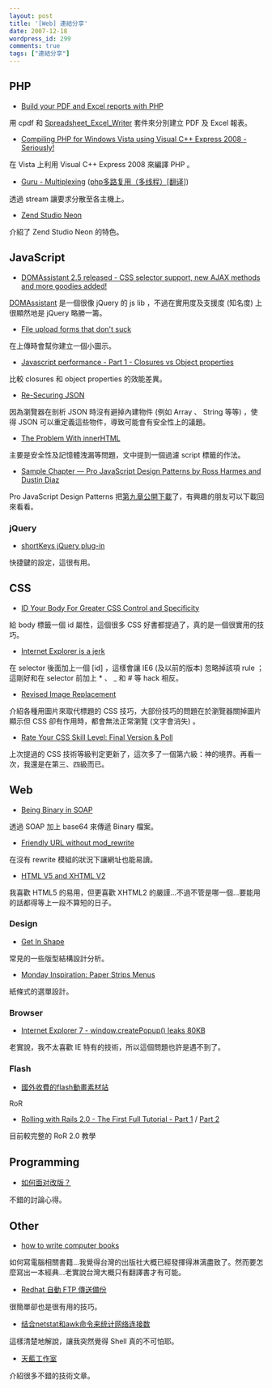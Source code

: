 ```yaml
---
layout: post
title: '[Web] 連結分享'
date: 2007-12-18
wordpress_id: 299
comments: true
tags: ["連結分享"]
---
```


<!--more-->

## PHP

* [Build your PDF and Excel reports with PHP](http://www.regdeveloper.co.uk/2007/12/10/pdf_excel_reports_with_php/page2.html)

用 cpdf 和 [Spreadsheet_Excel_Writer](http://pear.php.net/package/Spreadsheet_Excel_Writer/) 套件來分別建立 PDF 及 Excel 報表。

* [Compiling PHP for Windows Vista using Visual C++ Express 2008 - Seriously!](http://blog.astrumfutura.com/archives/327-Compiling-PHP-for-Windows-Vista-using-Visual-C++-Express-2008-Seriously!.html)

在 Vista 上利用 Visual C++ Express 2008 來編譯 PHP 。

* [Guru - Multiplexing](http://netevil.org/blog/2005/may/guru-multiplexing) ([php多路复用（多线程）[翻译]](http://blog.iyi.cn/start/2006/11/php_8.html))

透過 stream 讓要求分散至各主機上。

* [Zend Studio Neon](http://www.santosj.name/php/zend-studio-neon/)

介紹了 Zend Studio Neon 的特色。



## JavaScript

* [DOMAssistant 2.5 released - CSS selector support, new AJAX methods and more goodies added!](http://www.robertnyman.com/2007/12/17/domassistant-25-released-css-selector-support-new-ajax-methods-and-more-goodies-added/)

[DOMAssistant](http://www.robertnyman.com/domassistant/) 是一個很像 jQuery 的 js lib ，不過在實用度及支援度 (知名度) 上很顯然地是 jQuery 略勝一籌。

* [File upload forms that don't suck](http://www.topmost.se/personal/articles/file-upload-forms-that-don-t-suck.htm)

在上傳時會幫你建立一個小圖示。

* [Javascript performance - Part 1 - Closures vs Object properties](http://www.hrcerqueira.com/javascript-performance-part-1-closures-vs-object-properties/)

比較 closures 和 object properties 的效能差異。

* [Re-Securing JSON](http://ejohn.org/blog/re-securing-json/)

因為瀏覽器在剖析 JSON 時沒有避掉內建物件 (例如 Array 、 String 等等) ，使得 JSON 可以重定義這些物件，導致可能會有安全性上的議題。

* [The Problem With innerHTML](http://www.julienlecomte.net/blog/2007/12/38/)

主要是安全性及記憶體洩漏等問題，文中提到一個過濾 script 標籤的作法。

* [Sample Chapter — Pro JavaScript Design Patterns by Ross Harmes and Dustin Diaz](http://yuiblog.com/blog/2007/12/17/projsdesignpatterns/)

Pro JavaScript Design Patterns 把[第九章公開下載](http://yuiblog.com/assets/projsdesignpatterns-ch9.pdf)了，有興趣的朋友可以下載回來看看。



### jQuery

* [shortKeys jQuery plug-in](http://rikrikrik.com/jquery/shortkeys/)

快捷鍵的設定，這很有用。



## CSS

* [ID Your Body For Greater CSS Control and Specificity](http://css-tricks.com/id-your-body-for-greater-css-control-and-specificity/)

給 body 標籤一個 id 屬性，這個很多 CSS 好書都提過了，真的是一個很實用的技巧。

* [Internet Explorer is a jerk](http://ancillaryfactory.com/blog/2007/11/21/internet-exporer-is-a-jerk-css-hacks/)

在 selector 後面加上一個 [id] ，這樣會讓 IE6 (及以前的版本) 忽略掉該項 rule ；這剛好和在 selector 前加上 * 、 _ 和 # 等 hack 相反。

* [Revised Image Replacement](http://www.mezzoblue.com/tests/revised-image-replacement/)

介紹各種用圖片來取代標題的 CSS 技巧，大部份技巧的問題在於瀏覽器關掉圖片顯示但 CSS 卻有作用時，都會無法正常瀏覽 (文字會消失) 。

* [Rate Your CSS Skill Level: Final Version &amp; Poll](http://css-tricks.com/css-skill-level/)

上次提過的 CSS 技術等級判定更新了，這次多了一個第六級：神的境界。再看一次，我還是在第三、四級而已。



## Web

* [Being Binary in SOAP](http://blog.phpdeveloper.org/?p=88)

透過 SOAP 加上 base64 來傳遞 Binary 檔案。

* [Friendly URL without mod_rewrite](http://www.thyphp.com/friendly-url-without-mod_rewrite.html)

在沒有 rewrite 模組的狀況下讓網址也能易讀。

* [HTML V5 and XHTML V2](http://www.ibm.com/developerworks/web/library/x-html5xhtml2.html?S_TACT=105AGX08&amp;S_CMP=EDU)

我喜歡 HTML5 的易用，但更喜歡 XHTML2 的嚴謹...不過不管是哪一個...要能用的話都得等上一段不算短的日子。



### Design

* [Get In Shape](http://24ways.org/2007/get-in-shape)

常見的一些版型結構設計分析。

* [Monday Inspiration: Paper Strips Menus](http://www.smashingmagazine.com/2007/12/17/monday-inspiration-paper-strips-menus/)

紙條式的選單設計。



### Browser

* [Internet Explorer 7 - window.createPopup() leaks 80KB](http://ajaxwidgets.com/Blogs/thomas/internet_explorer_7___window_c.bb)

老實說，我不太喜歡 IE 特有的技術，所以這個問題也許是遇不到了。



### Flash

* [國外收費的flash動畫素材站](http://www.wowbox.com.tw/blog/article.asp?id=2365)


RoR

* [Rolling with Rails 2.0 - The First Full Tutorial - Part 1](http://www.akitaonrails.com/2007/12/12/rolling-with-rails-2-0-the-first-full-tutorial) / [Part 2](http://www.akitaonrails.com/2007/12/12/rolling-with-rails-2-0-the-first-full-tutorial-part-2)

目前較完整的 RoR 2.0 教學



## Programming
* [如何面对改版？](http://www.junchenwu.com/2007/12/something_about_redesign.html)

不錯的討論心得。



## Other

* [how to write computer books](http://packtdavidb.tumblr.com/)

如何寫電腦相關書籍...我覺得台灣的出版社大概已經發揮得淋漓盡致了。然而要怎麼寫出一本經典...老實說台灣大概只有翻譯書才有可能。

* [Redhat 自動 FTP 傳送備份](http://www.real-blog.com/linux-bsd-notes/473)

很簡單卻也是很有用的技巧。

* [结合netstat和awk命令来统计网络连接数](http://hi.baidu.com/thinkinginlamp/blog/item/afbcab64b1ad81f3f6365453.html)

這樣清楚地解說，讓我突然覺得 Shell 真的不可怕耶。

* [天藍工作室](http://itzone.hk/)

介紹很多不錯的技術文章。


